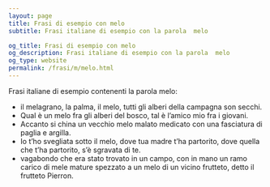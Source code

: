 ```yaml
---
layout: page
title: Frasi di esempio con melo 
subtitle: Frasi italiane di esempio con la parola  melo

og_title: Frasi di esempio con melo 
og_description: Frasi italiane di esempio con la parola  melo
og_type: website
permalink: /frasi/m/melo.html
---
```


Frasi italiane di esempio contenenti la parola melo:


- il melagrano, la palma, il melo, tutti gli alberi della campagna son secchi.
- Qual è un melo fra gli alberi del bosco, tal è l’amico mio fra i giovani.
- Accanto si china un vecchio melo malato medicato con una fasciatura di paglia e argilla.
- Io t’ho svegliata sotto il melo, dove tua madre t’ha partorito, dove quella che t’ha partorito, s’è sgravata di te.
- vagabondo che era stato trovato in un campo, con in mano un ramo carico di mele mature spezzato a un melo di un vicino frutteto, detto il frutteto Pierron.
